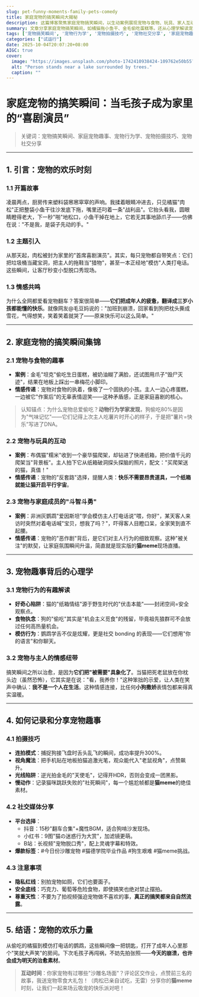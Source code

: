 ```yaml
---
slug: pet-funny-moments-family-pets-comedy
title: 家庭宠物的搞笑瞬间大揭秘
description: 这篇博客聚焦家庭宠物搞笑瞬间，以生动案例展现宠物与食物、玩具、家人互动的欢乐场景。从心理学角度解读宠物行为，揭示其与主人的情感纽带。同时提供记录和分享宠物趣事的实用方法，适合爱宠人士，一起感受宠物带来的治愈力量。
summary: 文章分享家庭宠物搞笑瞬间，如橘猫拖小鱼干、金毛偷吃蛋糕等。还从心理学解读宠物行为，介绍记录和分享趣事的技巧，包括拍摄方法、平台选择，最后鼓励大家分享自家宠物的趣事。
tags: ['宠物搞笑瞬间', '宠物行为学', '宠物拍摄技巧', '宠物社交分享', '家庭宠物趣事']
categories: ["试运行"]
date: 2025-10-04T20:07:20+08:00
AIGC: true
cover:
  image: "https://images.unsplash.com/photo-1742410938424-109762e50b55?crop=entropy&cs=tinysrgb&fit=max&fm=jpg&ixid=M3w4MTEzODh8MHwxfHJhbmRvbXx8fHx8fHx8fDE3NTk1Nzk1MjF8&ixlib=rb-4.1.0&q=80&w=1080"
  alt: "Person stands near a lake surrounded by trees."
  caption: ""
---
```

# 家庭宠物的搞笑瞬间：当毛孩子成为家里的“喜剧演员”

> 关键词：宠物搞笑瞬间、家庭宠物趣事、宠物行为学、宠物拍摄技巧、宠物社交分享

---

## 1. 引言：宠物的欢乐时刻
### 1.1 开篇故事
凌晨两点，厨房传来塑料袋窸窸窣窣的声响。我揉着眼睛冲进去，只见橘猫"肉松"正把整袋小鱼干往沙发底下拖，嘴里还叼着一条"战利品"。它抬头看我，圆眼睛瞪得老大，下一秒"啪"地松口，小鱼干掉在地上，它若无其事地舔爪子——仿佛在说："不是我，是袋子先动的手。"

### 1.2 主题引入
从那天起，肉松被封为家里的"首席喜剧演员"。其实，每只宠物都自带笑点：它们把垃圾桶当藏宝洞，把主人的拖鞋当"猎物"，甚至一本正经地"模仿"人类打电话。这些瞬间，让客厅秒变小型脱口秀现场。

### 1.3 情感共鸣
为什么全网都爱看宠物翻车？答案很简单——**它们把成年人的疲惫，翻译成三岁小孩都能懂的快乐**。就像网友@毛豆妈说的："加班到崩溃，回家看到狗把枕头撕成雪花，气得想笑，笑着笑着就哭了——原来快乐可以这么简单。"

---

## 2. 家庭宠物的搞笑瞬间集锦

### 2.1 宠物与食物的趣事
- **案例**：金毛"坦克"偷吃生日蛋糕，被奶油糊了满脸，还试图用爪子"毁尸灭迹"，结果在地板上踩出一串梅花小脚印。
- **情感传递**：宠物对食物的执着，像极了一个固执的小孩。主人一边心疼蛋糕，一边被它"作案后"的无辜表情逗笑——这种矛盾感，正是家庭喜剧的核心。

> 认知锚点：为什么宠物总爱偷吃？**动物行为学家发现**，狗偷吃80%是因为"气味记忆"——它们记得上次主人吃薯片时开心的样子，于是把"薯片=快乐"写进了DNA。

### 2.2 宠物与玩具的互动
- **案例**：布偶猫"糯米"收到一个豪华猫爬架，却钻进了快递纸箱，把价值千元的爬架当"背景板"。主人拍下它从纸箱破洞探头探脑的照片，配文："买爬架送的猫，真值！"
- **情感传递**：宠物的"反套路"选择，提醒人类：**快乐不需要昂贵道具，一个纸箱就能让猫开启平行宇宙**。

### 2.3 宠物与家庭成员的"斗智斗勇"
- **案例**：非洲灰鹦鹉"爱因斯坦"学会模仿主人打电话说"喂，你好"，某天客人来访时突然对着电话喊"宝贝，想我了吗？"，吓得客人目瞪口呆，全家笑到直不起腰。
- **情感传递**：宠物的"恶作剧"背后，是它们对主人行为的细致观察。这种"被关注"的默契，让家庭氛围瞬间升温，简直就是现实版的**猫meme**现场直播。

---

## 3. 宠物趣事背后的心理学

### 3.1 宠物行为的有趣解读
- **好奇心陷阱**：猫的"纸箱情结"源于野生时代的"伏击本能"——封闭空间=安全观察点。
- **食物执念**：狗的"偷吃"其实是"机会主义觅食"的残留，毕竟祖先狼群可不会放过任何高热量机会。
- **模仿行为**：鹦鹉学舌不仅是炫耀，更是社交 bonding 的表现——它们想用"你的语言"和你聊天。

### 3.2 宠物与主人的情感纽带
搞笑瞬间之所以治愈，是因为**它们把"被需要"具象化了**。当猫把死老鼠放在你枕头边（虽然恐怖），它其实是在说："看，我养你！"这种笨拙的示爱，让人类在笑声中确认：**我不是一个人在生活**。这种情感连接，比任何**小狗撒娇**表情包都来得真实温暖。

---

## 4. 如何记录和分享宠物趣事

### 4.1 拍摄技巧
- **连拍模式**：捕捉狗接飞盘时舌头乱飞的瞬间，成功率提升300%。
- **视角魔法**：把手机贴在地板拍猫追激光笔，观众能代入"老鼠视角"，点赞飙升。
- **光线陷阱**：逆光拍金毛的"天使毛"，记得开HDR，否则会变成一团黑影。
- **慢动作**：记录猫咪跳跃失败的"社死瞬间"，每一个尴尬帧都是**猫meme**的绝佳素材。

### 4.2 社交媒体分享
- **平台选择**：
  - 抖音：15秒"翻车合集"+魔性BGM，适合狗啃沙发现场。
  - 小红书：9图"猫の迷惑行为大赏"，加滤镜更萌。
  - B站：长视频"宠物脱口秀"，配上灵魂字幕和特效。
- **爆款标签**：#今日份沙雕宠物 #猫德学院毕业作品 #狗生艰难 #猫meme挑战。

### 4.3 注意事项
- **隐私红线**：别拍宠物如厕，它们也要面子。
- **安全底线**：巧克力、葡萄等危险食物，即使搞笑也绝对禁止摆拍。
- **尊重天性**：不要为了拍视频强迫宠物做不喜欢的事，**真正的搞笑都来自自然流露**。

---

## 5. 结语：宠物的欢乐力量
从偷吃的橘猫到模仿打电话的鹦鹉，这些瞬间像一把钥匙，打开了成年人心里那个"笑就大声笑"的房间。下次毛孩子再闯祸，不妨先拍张照——**今天的崩溃，也许会成为明天的治愈素材**。

> **互动时间**：你家宠物有过哪些"沙雕名场面"？评论区交作业，点赞前三名的故事，我送宠物零食大礼包！（肉松已亲自试吃，无雷）分享你的**猫meme**时刻，让我们一起来场云吸宠的快乐派对吧！
    